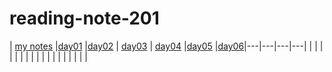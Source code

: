# reading-note-201



| [my notes](reading-01.md)  |[day01](class-01.md)   |[day02](class-02.md)   |  [day03](class-03.md) |  [day04](class-04) |[day05](class-05)
|[day06](class-06)|---|---|---|---|
|   |   |   |   |   |
|   |   |   |   |   |
|   |   |   |   |   |